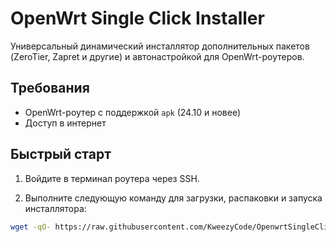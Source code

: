 # OpenWrt Single Click Installer

Универсальный динамический инсталлятор дополнительных пакетов (ZeroTier, Zapret и другие) и автонастройкой для OpenWrt-роутеров.

## Требования

- OpenWrt-роутер с поддержкой `apk` (24.10 и новее)
- Доступ в интернет

## Быстрый старт

1. Войдите в терминал роутера через SSH.

2. Выполните следующую команду для загрузки, распаковки и запуска инсталлятора:

```bash
wget -qO- https://raw.githubusercontent.com/KweezyCode/OpenwrtSingleClickInstaller/main/install.sh | sh
```  